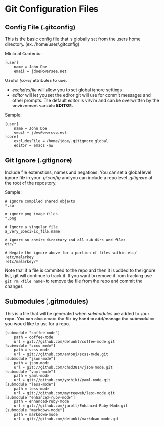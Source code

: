 Git Configuration Files
=======================

Config File (.gitconfig)
--------------------------
This is the basic config file that is globally set from the users home directory. (ex. /home/user/.gitconfig)

Minimal Contents:
```
[user]
	name = John Doe
	email = jdoe@oversee.net
```

Useful *[core]* attributes to use:
- *excludesfile* will allow you to set global ignore settings
- *editor* will let you set the editor git will use for commit messages and other prompts. The default editor is vi/vim and can be overwritten by the environment variable **EDITOR**.


Sample:
```
[user]
	name = John Doe
	email = jdoe@oversee.net
[core]
	excludesFile = /home/jdoe/.gitignore_global
	editor = emacs -nw
```

Git Ignore (.gitignore)
-------------------------
Include file extenstions, names and negations. You can set a global level ignore file in your *.gitconfig* and you can include a repo level *.gitignore* at the root of the repository.

Sample:
```
# Ignore compiled shared objects
*.so

# Ignore png image files
*.png

# Ignore a singular file
a_very_SpeciFic_file.name

# Ignore an entire directory and all sub dirs and files
etc/*

# Negate the ignore above for a portion of files within etc/
!etc/malarkey
!etc/malarkey/*
```

Note that if a file is commited to the repo and then it is added to the ignore list, git will continue to track it. If you want to remove it from tracking use ```git rm <file name>``` to remove the file from the repo and commit the changes.

Submodules (.gitmodules)
------------------------
This is a file that will be generated when *submodules* are added to your repo. You can also create the file by hand to add/manage the submodules you would like to use for a repo.

```git
[submodule "coffee-mode"]
	path = coffee-mode
	url = git://github.com/defunkt/coffee-mode.git
[submodule "scss-mode"]
	path = scss-mode
	url = git://github.com/antonj/scss-mode.git
[submodule "json-mode"]
	path = json-mode
	url = git://github.com/chad3814/json-mode.git
[submodule "yaml-mode"]
	path = yaml-mode
	url = git://github.com/yoshiki/yaml-mode.git
[submodule "less-mode"]
	path = less-mode
	url = git://github.com/myfreeweb/less-mode.git
[submodule "enhanced-ruby-mode"]
	path = enhanced-ruby-mode
	url = git://github.com/jacott/Enhanced-Ruby-Mode.git
[submodule "markdown-mode"]
	path = markdown-mode
	url = git://github.com/defunkt/markdown-mode.git
```
